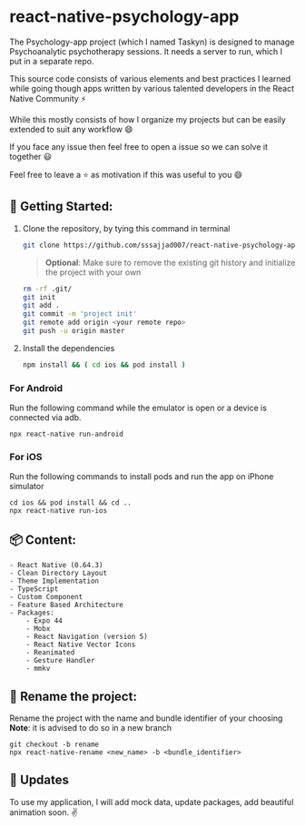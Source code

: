 # react-native-psychology-app

The Psychology-app project (which I named Taskyn) is designed to manage Psychoanalytic psychotherapy sessions. It needs a server to run, which I put in a separate repo.

This source code consists of various elements and best practices I learned while going though apps written by various talented developers in the React Native Community ⚡

While this mostly consists of how I organize my projects but can be easily extended to suit any workflow 😄

If you face any issue then feel free to open a issue so we can solve it together 😃

Feel free to leave a ⭐ as motivation if this was useful to you 😄



## <a name="getting-started"></a>🚀 Getting Started:

1. Clone the repository, by tying this command in terminal

    ```sh
    git clone https://github.com/sssajjad007/react-native-psychology-app.git && cd react-native-psychology-app
    ```

    > **Optional**: Make sure to remove the existing git history and initialize the project with your own 

    ``` bash
    rm -rf .git/
    git init
    git add .
    git commit -m 'project init'
    git remote add origin <your remote repo>
    git push -u origin master
    ```

2. Install the dependencies 

    ```bash
    npm install && ( cd ios && pod install )
    ```

### For Android

Run the following command while the emulator is open or a device is connected via adb.

``` 
npx react-native run-android
```

### For iOS

Run the following commands to install pods and run the app on iPhone simulator

``` 
cd ios && pod install && cd ..
npx react-native run-ios
```




## <a name="Content"></a>📦 Content:

    - React Native (0.64.3)
    - Clean Directory Layout
    - Theme Implementation 
    - TypeScript
    - Custom Component
    - Feature Based Architecture
    - Packages:
        - Expo 44
        - Mobx
        - React Navigation (version 5)
        - React Native Vector Icons
        - Reanimated
        - Gesture Handler
        - mmkv
        
 ## <a name="RenameProject"></a>📝 Rename the project:

Rename the project with the name and bundle identifier of your choosing
**Note**: it is advised to do so in a new branch

``` 
git checkout -b rename
npx react-native-rename <new_name> -b <bundle_identifier>
```

## 🔔 Updates

To use my application, I will add mock data, update packages, add beautiful animation soon. :v:




